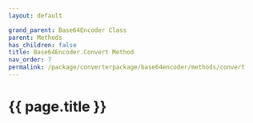 ```yaml
---
layout: default

grand_parent: Base64Encoder Class
parent: Methods
has_children: false
title: Base64Encoder.Convert Method
nav_order: 7
permalink: /package/converterpackage/base64encoder/methods/convert
---
```

# {{ page.title }}